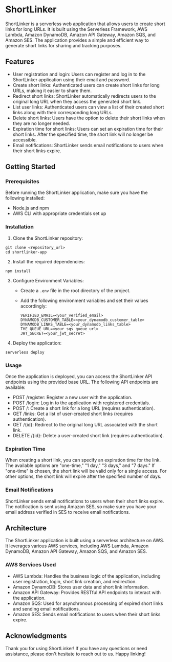 # ShortLinker

ShortLinker is a serverless web application that allows users to create short links for long URLs. It is built using the Serverless Framework, AWS Lambda, Amazon DynamoDB, Amazon API Gateway, Amazon SQS, and Amazon SES. The application provides a simple and efficient way to generate short links for sharing and tracking purposes.

## Features

- User registration and login: Users can register and log in to the ShortLinker application using their email and password.
- Create short links: Authenticated users can create short links for long URLs, making it easier to share them.
- Redirect short links: ShortLinker automatically redirects users to the original long URL when they access the generated short link.
- List user links: Authenticated users can view a list of their created short links along with their corresponding long URLs.
- Delete short links: Users have the option to delete their short links when they are no longer needed.
- Expiration time for short links: Users can set an expiration time for their short links. After the specified time, the short link will no longer be accessible.
- Email notifications: ShortLinker sends email notifications to users when their short links expire.

## Getting Started

### Prerequisites

Before running the ShortLinker application, make sure you have the following installed:

- Node.js and npm
- AWS CLI with appropriate credentials set up

### Installation

1. Clone the ShortLinker repository:

```
git clone <repository_url>
cd shortlinker-app
```

2. Install the required dependencies:

```
npm install
```

3. Configure Environment Variables:

   - Create a `.env` file in the root directory of the project.
   - Add the following environment variables and set their values accordingly:

     ```
     VERIFIED_EMAIL=<your_verified_email>
     DYNAMODB_CUSTOMER_TABLE=<your_dynamodb_customer_table>
     DYNAMODB_LINKS_TABLE=<your_dynamodb_links_table>
     THE_QUEUE_URL=<your_sqs_queue_url>
     JWT_SECRET=<your_jwt_secret>
     ```

4. Deploy the application:

```
serverless deploy
```

### Usage

Once the application is deployed, you can access the ShortLinker API endpoints using the provided base URL. The following API endpoints are available:

- POST /register: Register a new user with the application.
- POST /login: Log in to the application with registered credentials.
- POST /: Create a short link for a long URL (requires authentication).
- GET /links: Get a list of user-created short links (requires authentication).
- GET /{id}: Redirect to the original long URL associated with the short link.
- DELETE /{id}: Delete a user-created short link (requires authentication).

### Expiration Time

When creating a short link, you can specify an expiration time for the link. The available options are "one-time," "1 day," "3 days," and "7 days." If "one-time" is chosen, the short link will be valid only for a single access. For other options, the short link will expire after the specified number of days.

### Email Notifications

ShortLinker sends email notifications to users when their short links expire. The notification is sent using Amazon SES, so make sure you have your email address verified in SES to receive email notifications.

## Architecture

The ShortLinker application is built using a serverless architecture on AWS. It leverages various AWS services, including AWS Lambda, Amazon DynamoDB, Amazon API Gateway, Amazon SQS, and Amazon SES.

### AWS Services Used

- AWS Lambda: Handles the business logic of the application, including user registration, login, short link creation, and redirection.
- Amazon DynamoDB: Stores user data and short link information.
- Amazon API Gateway: Provides RESTful API endpoints to interact with the application.
- Amazon SQS: Used for asynchronous processing of expired short links and sending email notifications.
- Amazon SES: Sends email notifications to users when their short links expire.

## Acknowledgments

Thank you for using ShortLinker! If you have any questions or need assistance, please don't hesitate to reach out to us. Happy linking!
